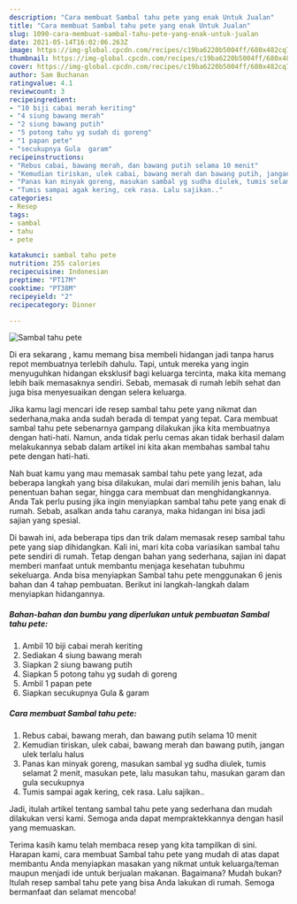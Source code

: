 ```yaml
---
description: "Cara membuat Sambal tahu pete yang enak Untuk Jualan"
title: "Cara membuat Sambal tahu pete yang enak Untuk Jualan"
slug: 1090-cara-membuat-sambal-tahu-pete-yang-enak-untuk-jualan
date: 2021-05-14T16:02:06.263Z
image: https://img-global.cpcdn.com/recipes/c19ba6220b5004ff/680x482cq70/sambal-tahu-pete-foto-resep-utama.jpg
thumbnail: https://img-global.cpcdn.com/recipes/c19ba6220b5004ff/680x482cq70/sambal-tahu-pete-foto-resep-utama.jpg
cover: https://img-global.cpcdn.com/recipes/c19ba6220b5004ff/680x482cq70/sambal-tahu-pete-foto-resep-utama.jpg
author: Sam Buchanan
ratingvalue: 4.1
reviewcount: 3
recipeingredient:
- "10 biji cabai merah keriting"
- "4 siung bawang merah"
- "2 siung bawang putih"
- "5 potong tahu yg sudah di goreng"
- "1 papan pete"
- "secukupnya Gula  garam"
recipeinstructions:
- "Rebus cabai, bawang merah, dan bawang putih selama 10 menit"
- "Kemudian tiriskan, ulek cabai, bawang merah dan bawang putih, jangan ulek terlalu halus"
- "Panas kan minyak goreng, masukan sambal yg sudha diulek, tumis selamat 2 menit, masukan pete, lalu masukan tahu, masukan garam dan gula secukupnya"
- "Tumis sampai agak kering, cek rasa. Lalu sajikan.."
categories:
- Resep
tags:
- sambal
- tahu
- pete

katakunci: sambal tahu pete 
nutrition: 255 calories
recipecuisine: Indonesian
preptime: "PT17M"
cooktime: "PT38M"
recipeyield: "2"
recipecategory: Dinner

---
```



![Sambal tahu pete](https://img-global.cpcdn.com/recipes/c19ba6220b5004ff/680x482cq70/sambal-tahu-pete-foto-resep-utama.jpg)

Di era  sekarang , kamu memang bisa membeli hidangan jadi tanpa harus repot membuatnya terlebih dahulu. Tapi, untuk mereka yang ingin menyuguhkan hidangan eksklusif bagi keluarga tercinta, maka kita memang lebih baik memasaknya sendiri. Sebab, memasak di rumah lebih sehat dan juga bisa menyesuaikan dengan selera keluarga.

Jika kamu lagi mencari ide resep sambal tahu pete yang nikmat dan sederhana,maka anda sudah berada di tempat yang tepat. Cara membuat sambal tahu pete  sebenarnya gampang dilakukan jika kita membuatnya dengan hati-hati. Namun, anda tidak perlu cemas akan tidak berhasil dalam melakukannya 
sebab dalam artikel ini kita akan membahas sambal tahu pete dengan hati-hati.  



Nah buat kamu yang mau memasak sambal tahu pete yang lezat, ada beberapa langkah yang bisa dilakukan, mulai dari memilih jenis bahan, lalu penentuan bahan segar, hingga cara membuat dan menghidangkannya. Anda Tak perlu pusing jika ingin menyiapkan sambal tahu pete yang enak di rumah. Sebab, asalkan anda  tahu caranya, maka hidangan ini bisa jadi sajian yang spesial.

Di bawah ini, ada beberapa tips dan trik dalam memasak resep sambal tahu pete yang siap dihidangkan. Kali ini, mari kita coba variasikan sambal tahu pete sendiri di rumah. Tetap dengan bahan yang sederhana, sajian ini dapat memberi manfaat untuk membantu menjaga kesehatan tubuhmu sekeluarga. Anda bisa menyiapkan Sambal tahu pete menggunakan 6 jenis bahan dan 4 tahap pembuatan. Berikut ini langkah-langkah dalam menyiapkan hidangannya.

<!--inarticleads1-->

##### Bahan-bahan dan bumbu yang diperlukan untuk pembuatan Sambal tahu pete:

1. Ambil 10 biji cabai merah keriting
1. Sediakan 4 siung bawang merah
1. Siapkan 2 siung bawang putih
1. Siapkan 5 potong tahu yg sudah di goreng
1. Ambil 1 papan pete
1. Siapkan secukupnya Gula &amp; garam




<!--inarticleads2-->

##### Cara membuat Sambal tahu pete:

1. Rebus cabai, bawang merah, dan bawang putih selama 10 menit
1. Kemudian tiriskan, ulek cabai, bawang merah dan bawang putih, jangan ulek terlalu halus
1. Panas kan minyak goreng, masukan sambal yg sudha diulek, tumis selamat 2 menit, masukan pete, lalu masukan tahu, masukan garam dan gula secukupnya
1. Tumis sampai agak kering, cek rasa. Lalu sajikan..




Jadi, itulah artikel tentang  sambal tahu pete  yang sederhana dan mudah dilakukan versi kami. Semoga anda dapat mempraktekkannya dengan hasil yang memuaskan. 

Terima kasih kamu telah membaca resep yang kita tampilkan di sini. Harapan kami, cara membuat  Sambal tahu pete yang mudah di atas dapat membantu Anda menyiapkan masakan yang nikmat untuk keluarga/teman maupun menjadi ide untuk berjualan makanan. Bagaimana? Mudah bukan? Itulah resep sambal tahu pete yang bisa Anda lakukan di rumah. Semoga bermanfaat dan selamat mencoba!

